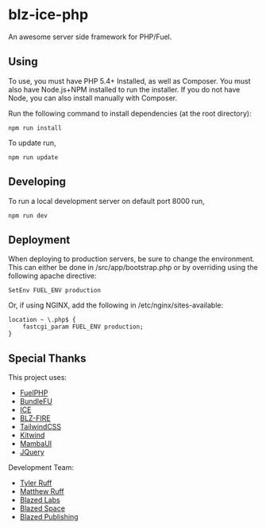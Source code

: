 # blz-ice-php
An awesome server side framework for PHP/Fuel.

## Using
To use, you must have PHP 5.4+ Installed, as well as Composer.
You must also have Node.js+NPM installed to run the installer. If you do not have Node, you can also install manually with Composer.

Run the following command to install dependencies (at the root directory):
```shell
npm run install
```

To update run,

```shell
npm run update
```

## Developing
To run a local development server on default port 8000 run,

```shell
npm run dev
```

## Deployment
When deploying to production servers, be sure to change the environment. This can either be done in /src/app/bootstrap.php or by overriding using the following apache directive:

```
SetEnv FUEL_ENV production
```

Or, if using NGINX, add the following in /etc/nginx/sites-available:

```
location ~ \.php$ {
    fastcgi_param FUEL_ENV production;
}
```

## Special Thanks
This project uses:
- [FuelPHP](https://fuelphp.com/)
- [BundleFU](https://github.com/dotsunited/BundleFu)
- [ICE](https://github.com/blazed-space/ice)
- [BLZ-FIRE](https://github.com/blazed-space/blz-fire)
- [TailwindCSS](https://tailwindcss.com/)
- [Kitwind](https://kitwind.io/products/kometa/)
- [MambaUI](https://mambaui.com/)
- [JQuery](https://jquery.com/)

Development Team:
- [Tyler Ruff](https://github.com/tyler-ruff)
- [Matthew Ruff](https://github.com/matt-ruff)
- [Blazed Labs](https://github.com/blazed-labs)
- [Blazed Space](https://github.com/blazed-space)
- [Blazed Publishing](https://github.com/blazed-xyz)